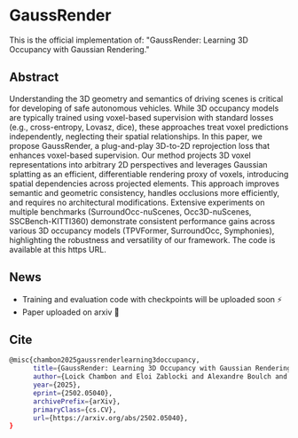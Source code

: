 # GaussRender
This is the official implementation of: "GaussRender: Learning 3D Occupancy with Gaussian Rendering."

## Abstract
Understanding the 3D geometry and semantics of driving scenes is critical for developing of safe autonomous vehicles. While 3D occupancy models are typically trained using voxel-based supervision with standard losses (e.g., cross-entropy, Lovasz, dice), these approaches treat voxel predictions independently, neglecting their spatial relationships. In this paper, we propose GaussRender, a plug-and-play 3D-to-2D reprojection loss that enhances voxel-based supervision. Our method projects 3D voxel representations into arbitrary 2D perspectives and leverages Gaussian splatting as an efficient, differentiable rendering proxy of voxels, introducing spatial dependencies across projected elements. This approach improves semantic and geometric consistency, handles occlusions more efficiently, and requires no architectural modifications. Extensive experiments on multiple benchmarks (SurroundOcc-nuScenes, Occ3D-nuScenes, SSCBench-KITTI360) demonstrate consistent performance gains across various 3D occupancy models (TPVFormer, SurroundOcc, Symphonies), highlighting the robustness and versatility of our framework. The code is available at this https URL.

## News
- Training and evaluation code with checkpoints will be uploaded soon ⚡
- Paper uploaded on arxiv 🚀

## Cite

```bash
@misc{chambon2025gaussrenderlearning3doccupancy,
      title={GaussRender: Learning 3D Occupancy with Gaussian Rendering}, 
      author={Loick Chambon and Eloi Zablocki and Alexandre Boulch and Mickael Chen and Matthieu Cord},
      year={2025},
      eprint={2502.05040},
      archivePrefix={arXiv},
      primaryClass={cs.CV},
      url={https://arxiv.org/abs/2502.05040}, 
}
```
